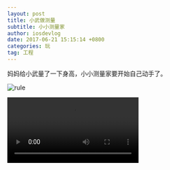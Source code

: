 ```yaml
---
layout: post
title: 小武做测量
subtitle: 小小测量家
author: iosdevlog
date: 2017-06-21 15:15:14 +0800
categories: 玩
tag: 工程
---
```


妈妈给小武量了一下身高，小小测量家要开始自己动手了。

![rule](https://firebasestorage.googleapis.com/v0/b/growth15-a8c59.appspot.com/o/2017%2F06%2F20%2Frule.JPG?alt=media&token=86d5e62a-1f16-485e-9fc5-76f49cf2227f)

<video controls="controls">
  <source src="https://firebasestorage.googleapis.com/v0/b/growth15-a8c59.appspot.com/o/2017%2F06%2F20%2Frule.mp4?alt=media&token=20f1c00f-776d-43bc-aa29-edfac259cdf3" type="video/mp4">
您的浏览器不支持播放视频
</video>
